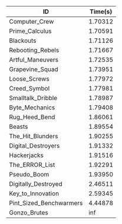 |ID|Time(s)|
|-|-|
|Computer_Crew|1.70312|
|Prime_Calculus|1.70591|
|Blackouts|1.71126|
|Rebooting_Rebels|1.71667|
|Artful_Maneuvers|1.72535|
|Grapevine_Squad|1.73951|
|Loose_Screws|1.77972|
|Creed_Symbol|1.77981|
|Smalltalk_Dribble|1.78987|
|Byte_Mechanics|1.79408|
|Rug_Heed_Bend|1.86061|
|Beasts|1.89554|
|The_Hit_Blunders|1.90255|
|Digital_Destroyers|1.91332|
|Hackerjacks|1.91516|
|The_ERROR_List|1.92291|
|Pseudo_Boom|1.93950|
|Digitally_Destroyed|2.46511|
|Key_to_Innovation|2.59345|
|Pint_Sized_Benchwarmers|4.44878|
|Gonzo_Brutes|inf|

